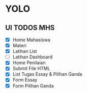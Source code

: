 # YOLO

## UI TODOS MHS
* [x] Home Mahasiswa
* [x] Materi
* [x] Latihan List
* [ ] Latihan Dashboard
* [x] Home Penilaian
* [x] Submit File HTML
* [x] List Tugas Essay & Pilihan Ganda
* [x] Form Essay
* [x] Form Pilihan Ganda
